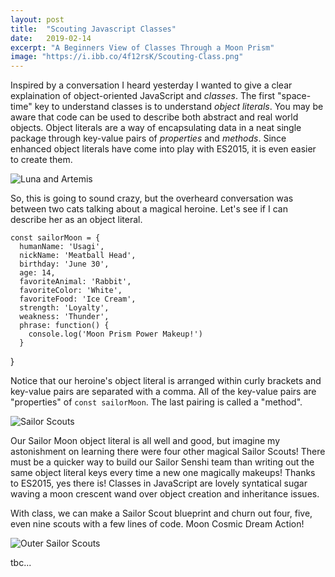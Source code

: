 ```yaml
---
layout: post
title:  "Scouting Javascript Classes"
date:   2019-02-14
excerpt: "A Beginners View of Classes Through a Moon Prism"
image: "https://i.ibb.co/4f12rsK/Scouting-Class.png"
---
```

Inspired by a conversation I heard yesterday I wanted to give a clear explaination of object-oriented JavaScript and _classes_. The first "space-time" key to understand classes is to understand _object literals_. You may be aware that code can be used to describe both abstract and real world objects. Object literals are a way of encapsulating data in a neat single package through key-value pairs of _properties_ and _methods_. Since enhanced object literals have come into play with ES2015, it is even easier to create them. 

![Luna and Artemis](https://i.ibb.co/VSBbrGz/lunaandartemis.jpg)

So, this is going to sound crazy, but the overheard conversation was between two cats talking about a magical heroine. Let's see if I can describe her as an object literal. 

    const sailorMoon = {
      humanName: 'Usagi',
      nickName: 'Meatball Head',
      birthday: 'June 30',
      age: 14,
      favoriteAnimal: 'Rabbit',
      favoriteColor: 'White',
      favoriteFood: 'Ice Cream',
      strength: 'Loyalty',
      weakness: 'Thunder',
      phrase: function() {
        console.log('Moon Prism Power Makeup!')
      }
  }

Notice that our heroine's object literal is arranged within curly brackets and key-value pairs are separated with a comma. All of the key-value pairs are "properties" of ```const sailorMoon```. The last pairing is called a "method".

![Sailor Scouts](https://i.ibb.co/rGYJDQ0/Senshi-Sailor-Moon.jpg)

Our Sailor Moon object literal is all well and good, but imagine my astonishment on learning there were four other magical Sailor Scouts! There must be a quicker way to build our Sailor Senshi team than writing out the same object literal keys every time a new one magically makeups! Thanks to ES2015, yes there is! Classes in JavaScript are lovely syntatical sugar waving a moon crescent wand over object creation and inheritance issues.

With class, we can make a Sailor Scout blueprint and churn out four, five, even nine scouts with a few lines of code. Moon Cosmic Dream Action!

![Outer Sailor Scouts](https://i.ibb.co/NpWmxV3/Outer-Senshi.jpg)

tbc...



